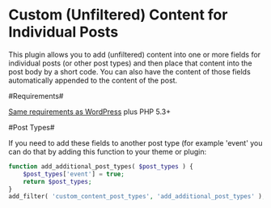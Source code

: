 Custom (Unfiltered) Content for Individual Posts
=================

This plugin allows you to add (unfiltered) content into one or more fields for individual posts (or other post types) and then place that content into the post body by a short code. You can also have the content of those fields automatically appended to the content of the post.

#Requirements#

[Same requirements as WordPress](http://wordpress.org/about/requirements/) plus PHP 5.3+

#Post Types#

If you need to add these fields to another post type (for example 'event' you can do that by adding this function to your theme or plugin:

```php
function add_additional_post_types( $post_types ) {
	$post_types['event'] = true;
	return $post_types;
}
add_filter( 'custom_content_post_types', 'add_additional_post_types' );
```
